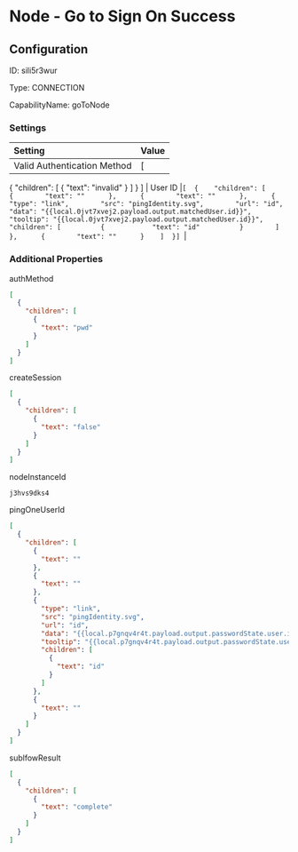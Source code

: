 # Node - Go to Sign On Success
## Configuration
ID:  sili5r3wur

Type: CONNECTION 

CapabilityName: goToNode

### Settings
| Setting | Value  |
| :------------------------ | ---------------------------------------- |
| Valid Authentication Method | [
  {
    "children": [
      {
        "text": "invalid"
      }
    ]
  }
]
| User ID |```[  {    "children": [      {        "text": ""      },      {        "text": ""      },      {        "type": "link",        "src": "pingIdentity.svg",        "url": "id",        "data": "{{local.0jvt7xvej2.payload.output.matchedUser.id}}",        "tooltip": "{{local.0jvt7xvej2.payload.output.matchedUser.id}}",        "children": [          {            "text": "id"          }        ]      },      {        "text": ""      }    ]  }] ```|





### Additional Properties
authMethod
```json 
[
  {
    "children": [
      {
        "text": "pwd"
      }
    ]
  }
]
```


createSession
```json 
[
  {
    "children": [
      {
        "text": "false"
      }
    ]
  }
]
```


nodeInstanceId
```string 
j3hvs9dks4
```


pingOneUserId
```json 
[
  {
    "children": [
      {
        "text": ""
      },
      {
        "text": ""
      },
      {
        "type": "link",
        "src": "pingIdentity.svg",
        "url": "id",
        "data": "{{local.p7gnqv4r4t.payload.output.passwordState.user.id}}",
        "tooltip": "{{local.p7gnqv4r4t.payload.output.passwordState.user.id}}",
        "children": [
          {
            "text": "id"
          }
        ]
      },
      {
        "text": ""
      }
    ]
  }
]
```


sublfowResult
```json 
[
  {
    "children": [
      {
        "text": "complete"
      }
    ]
  }
]
```




